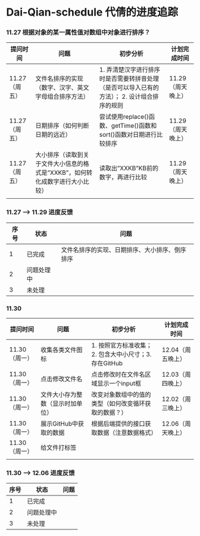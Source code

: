 # Dai-Qian-schedule 代倩的进度追踪
### 11.27 根据对象的某一属性值对数组中对象进行排序？
| 提问时间 | 问题 |初步分析  |计划完成时间  |
| --- | --- | --- | --- |
| 11.27 （周五） | 文件名排序的实现（数字、汉字、英文字母组合排序方法） | 1. 弄清楚汉字进行排序时是否需要转拼音处理（是否可以导入已有的方法）； 2. 设计组合排序的规则 | 11.29（周天晚上） |
| 11.27 （周五） |日期排序（如何判断日期的远近）  | 尝试使用replace()函数、getTime()函数和sort()函数对日期进行比较排序 | 11.29（周天晚上） |
| 11.27 （周五） | 大小排序（读取到关于文件大小信息的格式是”XXKB”，如何转化成数字进行大小比较） | 读取出”XXKB”KB前的数字，再进行比较 | 11.29（周天晚上） |
|  |  |  |  |

### 11.27 ——> 11.29 进度反馈
| 序号 |状态  | 问题 |
| --- | --- | --- |
| 1 | 已完成 | 文件名排序的实现、日期排序、大小排序、倒序排序 |
| 2 | 问题处理中 |  |
| 3 | 未处理 |  |

### 11.30 
| 提问时间 | 问题 |初步分析  |计划完成时间  |
| --- | --- | --- | --- |
| 11.30 （周一） | 收集各类文件图标 | 1. 按照官方标准收集；2. 包含大中小尺寸；3. 存在GitHub | 12.04（周五晚上） |
| 11.30 （周一） | 点击修改文件名  | 点击修改时在文件名区域显示一个input框 | 12.03（周四晚上） |
| 11.30 （周一） | 文件大小存为整数（显示时加单位） | 改变对象数组中的值的类型（如何改变循环获取的数据？） | 12.02（周三晚上） |
| 11.30 （周一） | 展示GitHub中获取的数据 | 根据后端提供的接口获取数据（注意数据格式） | 12.06（周天晚上） |
| 11.30 （周一） | 给文件打标签 |  |  |
|  |  |  |  |

### 11.30 ——> 12.06 进度反馈
| 序号 |状态  | 问题 |
| --- | --- | --- |
| 1 | 已完成 |  |
| 2 | 问题处理中 |  |
| 3 | 未处理 |  |
